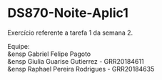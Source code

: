# DS870-Noite-Aplic1  
Exercício referente a tarefa 1 da semana 2.  

Equipe:  
&ensp Gabriel Felipe Pagoto  
&ensp Giulia Guarise Gutierrez - GRR20184611  
&ensp Raphael Pereira Rodrigues - GRR20184635  

